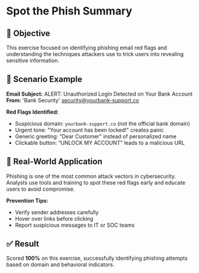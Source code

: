 # Spot the Phish Summary

## 🧠 Objective
This exercise focused on identifying phishing email red flags and understanding the techniques attackers use to trick users into revealing sensitive information.

## 📩 Scenario Example
**Email Subject:** ALERT: Unauthorized Login Detected on Your Bank Account  
**From:** 'Bank Security' <security@yourbank-support.co>

**Red Flags Identified:**
- Suspicious domain: `yourbank-support.co` (not the official bank domain)
- Urgent tone: "Your account has been locked!" creates panic
- Generic greeting: “Dear Customer” instead of personalized name
- Clickable button: “UNLOCK MY ACCOUNT” leads to a malicious URL

## 🧰 Real-World Application
Phishing is one of the most common attack vectors in cybersecurity. Analysts use tools and training to spot these red flags early and educate users to avoid compromise.

**Prevention Tips:**
- Verify sender addresses carefully
- Hover over links before clicking
- Report suspicious messages to IT or SOC teams

## ✅ Result
Scored **100%** on this exercise, successfully identifying phishing attempts based on domain and behavioral indicators.
